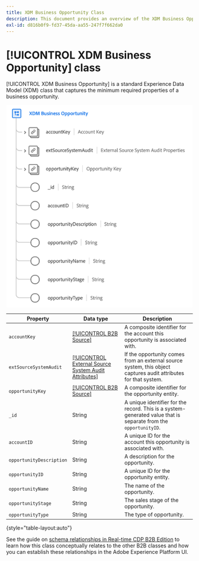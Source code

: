 ```yaml
---
title: XDM Business Opportunity Class
description: This document provides an overview of the XDM Business Opportunity class in Experience Data Model (XDM).
exl-id: d816b0f9-fd37-45da-aa55-247f7f662da0
---
```

# [!UICONTROL XDM Business Opportunity] class

[!UICONTROL XDM Business Opportunity] is a standard Experience Data Model (XDM) class that captures the minimum required properties of a business opportunity.

![](../../images/classes/b2b/business-opportunity.png)

| Property | Data type |  Description |
| --- | --- | --- |
| `accountKey` | [[!UICONTROL B2B Source]](../../data-types/b2b-source.md) | A composite identifier for the account this opportunity is associated with. |
| `extSourceSystemAudit` | [[!UICONTROL External Source System Audit Attributes]](../../data-types/external-source-system-audit-attributes.md) | If the opportunity comes from an external source system, this object captures audit attributes for that system. |
| `opportunityKey` | [[!UICONTROL B2B Source]](../../data-types/b2b-source.md) | A composite identifier for the opportunity entity. |
| `_id` | String  | A unique identifier for the record. This is a system-generated value that is separate from the `opportunityID`. |
| `accountID` | String  | A unique ID for the account this opportunity is associated with. |
| `opportunityDescription` | String  | A description for the opportunity. |
| `opportunityID` | String  | A unique ID for the opportunity entity. |
| `opportunityName` | String  | The name of the opportunity. |
| `opportunityStage` | String  | The sales stage of the opportunity. |
| `opportunityType` | String  | The type of opportunity. |

{style="table-layout:auto"}

See the guide on [schema relationships in Real-time CDP B2B Edition](../../tutorials/relationship-b2b.md) to learn how this class conceptually relates to the other B2B classes and how you can establish these relationships in the Adobe Experience Platform UI.
